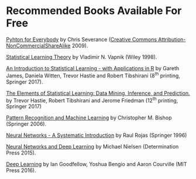 # Recommended Books Available For Free

[Pyhton for Everybody](https://www.py4e.com/book) by Chris Severance ([Creative Commons Attribution-NonCommercialShareAlike](http://creativecommons.org/licenses/by-nc-sa/3.0/) 2009).

 [Statistical Learning Theory](http://read.pudn.com/downloads161/ebook/733192/Statistical-Learning-Theory.pdf) by Vladimir N. Vapnik (Wiley 1998).
 
 [An Introduction to Statistical Learning - with Applications in R](http://faculty.marshall.usc.edu/gareth-james/ISL/)
by Gareth James, Daniela Witten, Trevor Hastie and Robert Tibshirani (8<sup>th</sup> printing, Springer 2017).

[The Elements of Statistical Learning: Data Mining, Inference, and Prediction.](https://web.stanford.edu/~hastie/ElemStatLearn/) by Trevor Hastie, Robert Tibshirani and Jerome Friedman (12<sup>th</sup> printing, Springer 2017)
 
 [Pattern Recognition and Machine Learning](https://www.microsoft.com/en-us/research/uploads/prod/2006/01/Bishop-Pattern-Recognition-and-Machine-Learning-2006.pdf) by Christopher M. Bishop (Springer 2006).
 
[Neural Networks - A Systematic Introduction](https://page.mi.fu-berlin.de/rojas/neural/) by Raul Rojas (Springer 1996)

[Neural Networks and Deep Learning](http://neuralnetworksanddeeplearning.com/index.html) by Michael Nielsen (Determination Press 2015).
 
 [Deep Learning](http://www.deeplearningbook.org/) by Ian Goodfellow, Yoshua Bengio and Aaron Courville (MIT Press 2016).
 
